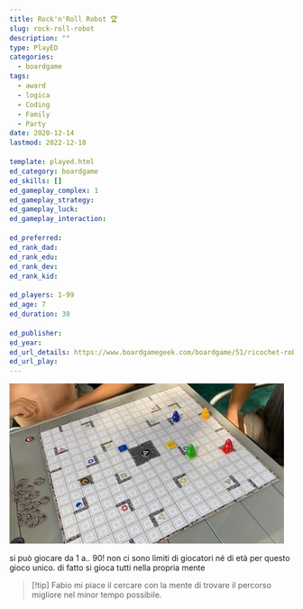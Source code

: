 ```yaml
---
title: Rock'n'Roll Robot 🏆
slug: rock-roll-robot
description: ""
type: PlayED
categories:
  - boardgame
tags:
  - award
  - logica
  - Coding
  - Family
  - Party
date: 2020-12-14
lastmod: 2022-12-18

template: played.html
ed_category: boardgame
ed_skills: []
ed_gameplay_complex: 1
ed_gameplay_strategy: 
ed_gameplay_luck: 
ed_gameplay_interaction: 

ed_preferred: 
ed_rank_dad: 
ed_rank_edu: 
ed_rank_dev: 
ed_rank_kid: 

ed_players: 1-99
ed_age: 7
ed_duration: 30

ed_publisher: 
ed_year: 
ed_url_details: https://www.boardgamegeek.com/boardgame/51/ricochet-robots
ed_url_play: 
---
```


![](../../assets/img/played/boardgame/rockrollrobot.webp)

si può giocare da 1 a.. 90!
non ci sono limiti di giocatori né di età per questo gioco unico.
di fatto si gioca tutti nella propria mente

> [!tip] Fabio
> mi piace il cercare con la mente di trovare il percorso migliore nel minor tempo possibile.
